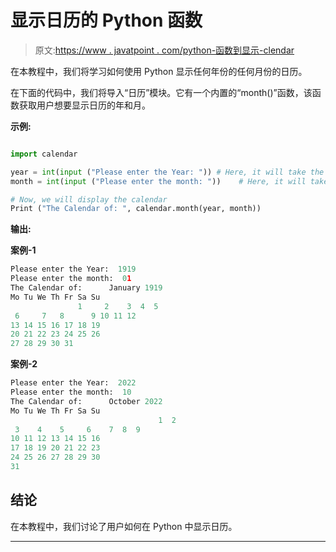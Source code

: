 # 显示日历的 Python 函数

> 原文:[https://www . javatpoint . com/python-函数到显示-clendar](https://www.javatpoint.com/python-function-to-display-clendar)

在本教程中，我们将学习如何使用 Python 显示任何年份的任何月份的日历。

在下面的代码中，我们将导入“日历”模块。它有一个内置的“month()”函数，该函数获取用户想要显示日历的年和月。

**示例:**

```py

import calendar

year = int(input ("Please enter the Year: ")) # Here, it will take the year
month = int(input ("Please enter the month: "))    # Here, it will take the month

# Now, we will display the calendar
Print ("The Calendar of: ", calendar.month(year, month))

```

**输出:**

**案例-1**

```py
Please enter the Year:  1919
Please enter the month:  01
The Calendar of:      January 1919
Mo Tu We Th Fr Sa Su
               1     2    3  4  5
 6     7   8      9 10 11 12
13 14 15 16 17 18 19
20 21 22 23 24 25 26
27 28 29 30 31

```

**案例-2**

```py
Please enter the Year:  2022
Please enter the month:  10
The Calendar of:      October 2022
Mo Tu We Th Fr Sa Su
                                 1  2
 3    4    5     6    7  8  9
10 11 12 13 14 15 16
17 18 19 20 21 22 23
24 25 26 27 28 29 30
31

```

## 结论

在本教程中，我们讨论了用户如何在 Python 中显示日历。

* * *